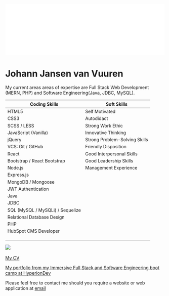 ![ background](codePoint%20Innovations%20Ltd-logo-white.png?raw=true)
# Johann Jansen van Vuuren

My current areas areas of expertise are Full Stack Web Development (MERN, PHP) and Software Engineering(Java, JDBC, MySQL). 


|Coding Skills                       |Soft Skills                         |
|------------------------------------|------------------------------------|
|HTML5                               |Self Motivated                      |
|CSS3                                |Autodidact                          |           https://github.com/JohannJvanVuuren/JohannJvanVuuren/blob/main/JF%20Jansen%20van%20Vuuren%20Resume.pdf
|SCSS / LESS                         |Strong Work Ethic                   |
|JavaScript (Vanilla)                |Innovative Thinking                 |
|jQuery                              |Strong Problem-Solving Skills       |    
|VCS: Git / GitHub                   |Friendly Disposition                |              
|React                               |Good Interpersonal Skills           |     
|Bootstrap / React Bootstrap         |Good Leadership Skills              |      
|Node.js                             |Management Experience               |
|Express.js                          |                                    |
|MongoDB / Mongoose                  |                                    |
|JWT Authentication                  |                                    |
|Java                                |                                    |
|JDBC                                |                                    |
|SQL (MySQL / MySQLi) / Sequelize    |                                    |
|Relational Database Design          |                                    |
|PHP                                 |                                    |
|HubSpot CMS Developer               |                                    |
|                                    |                                    |
|                                    |                                    |
|                                    |                                    |
<!-- Begin: HubSpot Academy - HubSpot CMS for Developers Badge -->
<div class='academy-badge'>
<a href='https://app-eu1.hubspot.com/academy/achievements/nr4ydjr2/en/1/johann-van-vuuren/hubspot-cms-for-developers' title='HubSpot CMS for Developers'>
<img src='https://hubspot-credentials-na1.s3.amazonaws.com/prod/badges/user/775c3b55f63340ccbdd38d8a64ec680c.png' width=200/>
</a>
</div>
<!-- End: HubSpot Academy - HubSpot CMS for Developers Badge -->

[My CV](https://github.com/JohannJvanVuuren/JohannJvanVuuren/blob/main/JF%20Jansen%20van%20Vuuren%20Resume.pdf)  

[My portfolio from my Immersive Full Stack and Software Engineering boot camp at HyperionDev](https://www.hyperiondev.com/portfolio/78314/)

Please feel free to contact me should you require a website or web application at [email](vanvuurenjohann124@gmail.com)
